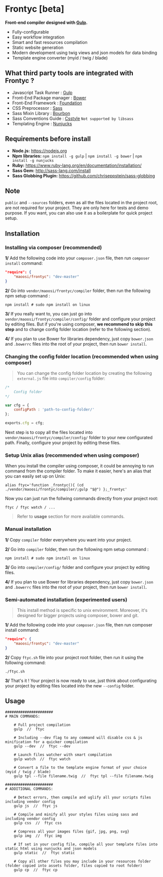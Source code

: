 #  Frontyc [beta]


**Front-end compiler designed with [Gulp](http://gulpjs.com).**

- Fully-configurable
- Easy workflow integration
- Smart and fast resources compilation
- Static website generation
- Modern development using twig views and json models for data binding
- Template engine converter (myid / twig / blade)


## What third party tools are integrated with Frontyc ?

* Javascript Task Runner : [Gulp](http://gulpjs.com)
* Front-End Package manager : [Bower](http://bower.io)
* Front-End Framework : [Foundation](http://foundation.zurb.com)
* CSS Preprocessor : [Sass](http://sass-lang.com)
* Sass Mixin Library : [Bourbon](http://bourbon.io)
* Sass Conventions Guide : [Csstyle](http://www.csstyle.io) `Not supported by libsass`
* Templating Engine : [Nunjucks](https://mozilla.github.io/nunjucks/)


## Requirements before install

* **Node.js:** https://nodejs.org
* **Npm libraries:** `npm install -g gulp` | `npm install -g bower` | `npm install -g nunjucks`
* **Ruby:** https://www.ruby-lang.org/en/documentation/installation/
* **Sass Gem:** http://sass-lang.com/install
* **Sass Globbing Plugin:** https://github.com/chriseppstein/sass-globbing


## Note

`public` and `--sources` folders, even as all the files located in the project root, are not required for your project. They are only here for tests and demo purpose. If you want, you can also use it as a boilerplate for quick project setup.


## Installation

### Installing via composer (recommended)

**1/** Add the following code into your `composer.json` file, then run `composer install` command:

``` json
"require": {
	"maoosi/frontyc": "dev-master"
}
```

**2/** Go into `vendor/maoosi/frontyc/compiler` folder, then run the following npm setup command :

```shell
npm install # sudo npm install on linux
```

**3/** If you really want to, you can just go into `vendor/maoosi/frontyc/compiler/config/` folder and configure your project by editing files. But if you're using composer, **we recommend to skip this step** and to change config folder location (refer to the following section).

**4/** If you plan to use Bower for libraries dependency, just copy `bower.json` and `.bowerrc` files into the root of your project, then run `bower install`.

### Changing the config folder location (recommended when using composer)

> You can change the config folder location by creating the following `external.js` file into `compiler/config` folder:

``` javascript
/*
    Config folder
*/

var cfg = {
	configPath : 'path-to-config-folder/'
};

exports.cfg = cfg;
```

Next step is to copy all the files located into `vendor/maoosi/frontyc/compiler/config/` folder to your new configurated path. Finally, configure your project by editing these files.

### Setup Unix alias (recommended when using composer)

When you install the compiler using composer, it could be annoying to run command from the compiler folder. To make it easier, here's an alias that you can easily set up on Unix:

```shell
alias ftyc='function _frontyc(){ (cd ./vendor/maoosi/frontyc/compiler/;gulp "$@") };_frontyc'
```

Now you can just run the follwing commands directly from your project root:

```shell
ftyc / ftyc watch / ...
```
> Refer to **usage** section for more available commands.

### Manual installation

**1/** Copy `compiler` folder everywhere you want into your project.

**2/** Go into `compiler` folder, then run the following npm setup command :

```shell
npm install # sudo npm install on linux
```

**3/** Go into `compiler/config/` folder and configure your project by editing files.

**4/** If you plan to use Bower for libraries dependency, just copy `bower.json` and `.bowerrc` files into the root of your project, then run `bower install`.

### Semi-automated installation (experimented users)

> This install method is specific to unix environment. Moreover, it's designed for bigger projects using composer, bower and git.

**1/** Add the following code into your `composer.json` file, then run composer install command:

``` json
"require": {
	"maoosi/frontyc": "dev-master"
}
```

**2/** Copy `ftyc.sh` file into your project root folder, then run it using the following command:

```shell
./ftyc.sh
```

**3/** That's it ! Your project is now ready to use, just think about configurating your project by editing files located into the new `--config` folder.


## Usage

```shell
######################
# MAIN COMMANDS:

	# Full project compilation
	gulp  //  ftyc

	# Including --dev flag to any command will disable css & js minification for a quicker compilation
	gulp --dev  //  ftyc --dev

	# Launch files watcher with smart compilation
	gulp watch  //  ftyc watch

	# Convert a file to the template engine format of your choice (myid / twig / blade)
	gulp tpl --file filename.twig  //  ftyc tpl --file filename.twig

######################
# ADDITIONAL COMMANDS:

	# Detect errors, then compile and uglify all your scripts files including vendor config
	gulp js  //  ftyc js

	# Compile and minify all your styles files using sass and including vendor config
	gulp css  //  ftyc css

	# Compress all your images files {gif, jpg, png, svg}
	gulp img  //  ftyc img

	# If set in your config file, compile all your template files into static html using nunjucks and json models
	gulp static  //  ftyc static

	# Copy all other files you may include in your resources folder (folder copied into assets folder, files copied to root folder)
	gulp cp  //  ftyc cp
```
